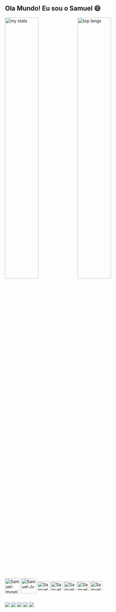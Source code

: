 ## Ola Mundo! Eu sou o Samuel 😄

<div>
<img alt="my stats" align="center" width="47%" src="https://github-readme-stats.vercel.app/api?username=Samuelptdd&show_icons=true&theme=dark"/>
<img alt="top langs" align="center" width="47%" src= "https://github-readme-stats.vercel.app/api/top-langs/?username=Samuelptdd&layout=compact&theme=dark"/>
</div>

<div style="display: inline_block"><br>
  <img align="center" alt="Samuel-mysql" height="50" width="50"
            <img src="https://cdn.jsdelivr.net/gh/devicons/devicon@latest/icons/mysql/mysql-original-wordmark.svg" />
  <img align="center" alt="Samuel-Jv" height="50" width="50" 
            <img src="https://cdn.jsdelivr.net/gh/devicons/devicon@latest/icons/java/java-plain-wordmark.svg" />
  <img align="center" alt="Samuel-c" height="30" width="40" 
            <img src="https://cdn.jsdelivr.net/gh/devicons/devicon@latest/icons/c/c-original.svg" />  
  <img align="center" alt="Samuel-dart" height="30" width="40" 
            <img src="https://cdn.jsdelivr.net/gh/devicons/devicon@latest/icons/dart/dart-original.svg" />
  <img align="center" alt="Samuel-flutter" height="30" width="40"
            <img src="https://cdn.jsdelivr.net/gh/devicons/devicon@latest/icons/flutter/flutter-original.svg" />
  <img align="center" alt="Samuel-androidS" height="30" width="40"
            <img src="https://cdn.jsdelivr.net/gh/devicons/devicon@latest/icons/androidstudio/androidstudio-original.svg" />
   <img align="center" alt="Samuel-Linux" height="30" width="40"
            <img src="https://cdn.jsdelivr.net/gh/devicons/devicon@latest/icons/linux/linux-original.svg" />         
</div>

##

<div> 
  <a href="https://discord.gg/samuelpr" target="_blank"><img src="https://img.shields.io/badge/WhatsApp-25D366?style=for-the-badge&logo=whatsapp&logoColor=white"></a>
  <a href="https://discord.gg/samuelpr" target="_blank"><img src="https://img.shields.io/badge/Discord-7289DA?style=for-the-badge&logo=discord&logoColor=white"></a>
  <a href="https://www.linkedin.com/in/samuel-paiva-ramos-928351277/" target="_blank"><img src="https://img.shields.io/badge/LinkedIn-0077B5?style=for-the-badge&logo=linkedin&logoColor=white"></a>
  <a href="mailto:samuelpaivaramos@gmail.com" target="_blank"><img src="https://img.shields.io/badge/Gmail-D14836?style=for-the-badge&logo=gmail&logoColor=white"></a>
  <a href="https://instagram.com/m.rsamuelpr" target="_blank"><img src="https://img.shields.io/badge/Instagram-E4405F?style=for-the-badge&logo=instagram&logoColor=white"></a>
</div>

